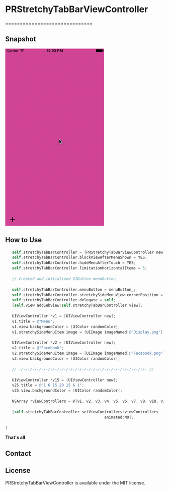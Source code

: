 # PRStretchyTabBarViewController
==============================

## Snapshot

![PRStretchySideMenuView Top Rigth](https://github.com/pavelR/PRStretchyTabBarViewController/raw/master/Demo.gif)   

## How to Use

```objective-c
   self.stretchyTabBarController = [PRStretchyTabBarViewController new];
   self.stretchyTabBarController.blockViewAfterMenuShown = YES;
   self.stretchyTabBarController.hideMenuAfterTouch = YES;
   self.stretchyTabBarController.limitationHorizontalItems = 5;
   
   // Created and initialized UIButton menuButton_
   
   self.stretchyTabBarController.menuButton = menuButton_;
   self.stretchyTabBarController.stretchySideMenuView.cornerPosition = PRStretchySideMenuCornerPositionTopRight;
   self.stretchyTabBarController.delegate = self;
   [self.view addSubview:self.stretchyTabBarController.view];
   
   UIViewController *v1 = [UIViewController new];
   v1.title = @"Menu";
   v1.view.backgroundColor = [UIColor randomColor];
   v1.stretchySideMenuItem.image = [UIImage imageNamed:@"Display.png"];
   
   UIViewController *v2 = [UIViewController new];
   v2.title = @"Facebook";
   v2.stretchySideMenuItem.image = [UIImage imageNamed:@"Facebook.png"];
   v2.view.backgroundColor = [UIColor randomColor];
   
   // -/-/-/-/-/-/-/-/-/-/-/-/-/-/-/-/-/-/-/-/-/-/-/-/-/-/-/-/- //
   
   UIViewController *v15 = [UIViewController new];
   v25.title = @"1 6 15 20 15 6 1";
   v25.view.backgroundColor = [UIColor randomColor];
   
   NSArray *viewControllers = @[v1, v2, v3, v4, v5, v6, v7, v8, v18, v19, v20, v21, v22, v23, v24, v25];
   
   [self.stretchyTabBarController setViewControllers:viewControllers
                                            animated:NO];
   
}

```

**That's all**

## Contact

## License

PRStretchyTabBarViewController is available under the MIT license.
